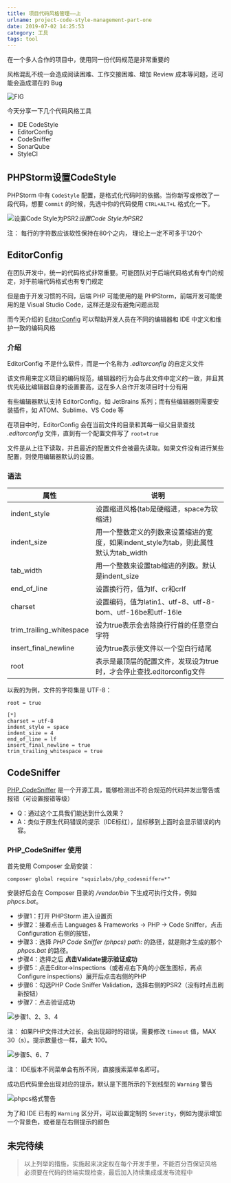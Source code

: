 ```yaml
---
title: 项目代码风格管理——上
urlname: project-code-style-management-part-one
date: 2019-07-02 14:25:53
category: 工具
tags: tool
---
```


在一个多人合作的项目中，使用同一份代码规范是非常重要的

风格混乱不统一会造成阅读困难、工作交接困难、增加 Review 成本等问题，还可能会造成潜在的 Bug

![FIG](https://i.imgtg.com/2022/08/09/A4meF.png)

<!-- more -->

今天分享一下几个代码风格工具

- IDE CodeStyle
- EditorConfig
- CodeSniffer
- SonarQube
- StyleCI

## PHPStorm设置CodeStyle

PHPStorm 中有 `CodeStyle` 配置，是格式化代码时的依据。当你新写或修改了一段代码，想要 `Commit` 的时候，先选中你的代码使用 `CTRL+ALT+L` 格式化一下。

![设置Code Style为PSR2](https://i.imgtg.com/2022/08/09/A4tRl.png)_设置Code Style为PSR2_

注： 每行的字符数应该软性保持在80个之内， 理论上一定不可多于120个

## EditorConfig

在团队开发中，统一的代码格式非常重要。可能团队对于后端代码格式有专门的规定，对于前端代码格式也有专门规定

但是由于开发习惯的不同，后端 PHP 可能使用的是 PHPStorm，前端开发可能使用的是 Visual Studio Code，这样还是没有避免问题出现

而今天介绍的 [EditorConfig](http://editorconfig.org/) 可以帮助开发人员在不同的编辑器和 IDE 中定义和维护一致的编码风格

### 介绍

EditorConfig 不是什么软件，而是一个名称为 *.editorconfig* 的自定义文件

该文件用来定义项目的编码规范，编辑器的行为会与此文件中定义的一致，并且其优先级比编辑器自身的设置要高，这在多人合作开发项目时十分有用

有些编辑器默认支持 EditorConfig，如 JetBrains 系列；而有些编辑器则需要安装插件，如 ATOM、Sublime、VS Code 等

在项目中时，EditorConfig 会在当前文件的目录和其每一级父目录查找 *.editorconfig* 文件，直到有一个配置文件写了 `root=true`

文件是从上往下读取，并且最近的配置文件会被最先读取。如果文件没有进行某些配置，则使用编辑器默认的设置。

### 语法

|属性|说明|
|-|-|
|indent_style|设置缩进风格(tab是硬缩进，space为软缩进)|
|indent_size|用一个整数定义的列数来设置缩进的宽度，如果indent_style为tab，则此属性默认为tab_width|
|tab_width|用一个整数来设置tab缩进的列数。默认是indent_size|
|end_of_line|设置换行符，值为lf、cr和crlf|
|charset|设置编码，值为latin1、utf-8、utf-8-bom、utf-16be和utf-16le|
|trim_trailing_whitespace|设为true表示会去除换行行首的任意空白字符|
|insert_final_newline|设为true表示使文件以一个空白行结尾|
|root|表示是最顶层的配置文件，发现设为true时，才会停止查找.editorconfig文件|

以我的为例，文件的字符集是 UTF-8：

```editorConfig .editorconfig
root = true

[*]
charset = utf-8
indent_style = space
indent_size = 4
end_of_line = lf
insert_final_newline = true
trim_trailing_whitespace = true
```

## CodeSniffer

[PHP_CodeSniffer](https://pear.php.net/package/PHP_CodeSniffer/) 是一个开源工具，能够检测出不符合规范的代码并发出警告或报错（可设置报错等级）

- Q：通过这个工具我们能达到什么效果？
- A：类似于原生代码错误的提示（IDE标红），鼠标移到上面时会显示错误的内容。

### PHP_CodeSniffer 使用

首先使用 Composer 全局安装：

```composer
composer global require "squizlabs/php_codesniffer=*"
```

安装好后会在 Composer 目录的 */vendor/bin* 下生成可执行文件，例如 *phpcs.bat*。

- 步骤1：打开 PHPStorm 进入设置页
- 步骤2：接着点击 Languages & Frameworks -> PHP -> Code Sniffer，点击 Configuration 右侧的按钮，
- 步骤3：选择 *PHP Code Sniffer (phpcs) path:* 的路径，就是刚才生成的那个 *phpcs.bat* 的路径。
- 步骤4：选择之后 **点击Validate提示验证成功**
- 步骤5：点击Editor->Inspections（或者点右下角的小医生图标，再点 Configure inspections）展开后点击右侧的PHP
- 步骤6：勾选PHP Code Sniffer Validation，选择右侧的PSR2（没有时点击刷新按钮）
- 步骤7：点击验证成功

![步骤1、2、3、4](https://i.imgtg.com/2022/08/09/A4pE6.png)

注： 如果PHP文件过大过长，会出现超时的错误，需要修改 `timeout` 值，MAX 30（s）。提示数量也一样，最大 100。

![步骤5、6、7](https://i.imgtg.com/2022/08/09/A4JIP.png)

注： IDE版本不同菜单会有所不同，直接搜索菜单名即可。

成功后代码里会出现对应的提示，默认是下图所示的下划线型的 `Warning` 警告

![phpcs格式警告](https://i.imgtg.com/2022/08/09/A4Rhb.png)

为了和 IDE 已有的 `Warning` 区分开，可以设置定制的 `Severity`，例如为提示增加一个背景色，或者是在右侧提示的颜色

## 未完待续

> 以上列举的措施，实施起来决定权在每个开发手里，不能百分百保证风格
> 必须要在代码的终端实现检查，最后加入持续集成或发布流程中
